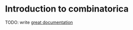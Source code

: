 # Introduction to combinatorica

TODO: write [great documentation](http://jacobian.org/writing/what-to-write/)
